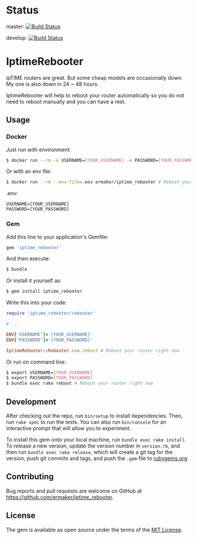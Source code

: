 # Status
master: [![Build Status](https://travis-ci.org/ermaker/iptime_rebooter.svg?branch=master)](https://travis-ci.org/ermaker/iptime_rebooter)

develop: [![Build Status](https://travis-ci.org/ermaker/iptime_rebooter.svg?branch=develop)](https://travis-ci.org/ermaker/iptime_rebooter)

# IptimeRebooter

ipTIME routers are great. But some cheap models are occasionally down.
My one is also down in 24 ~ 48 hours.

IptimeRebooter will help to reboot your router automatically so you do not need to reboot manually and you can have a rest.

## Usage

### Docker

Just run with environment:

```sh
$ docker run --rm -e USERNAME=[YOUR_USERNAME] -e PASSWORD=[YOUR_PASSWORD] ermaker/iptime_rebooter # Reboot your router right now
```

Or with an env file:

```sh
$ docker run --rm --env-file=.env ermaker/iptime_rebooter # Reboot your router right now
```

.env:

```
USERNAME=[YOUR_USERNAME]
PASSWORD=[YOUR_PASSWORD]
```

### Gem

Add this line to your application's Gemfile:

```ruby
gem 'iptime_rebooter'
```

And then execute:

```sh
$ bundle
```

Or install it yourself as:

```sh
$ gem install iptime_rebooter
```

Write this into your code:

```ruby
require 'iptime_rebooter/rebooter'

# ...

ENV['USERNAME']='[YOUR_USERNAME]'
ENV['PASSWORD']='[YOUR_PASSWORD]'

IptimeRebooter::Rebooter.new.reboot # Reboot your router right now
```

Or run on command line:

```sh
$ export USERNAME=[YOUR_USERNAME]
$ export PASSWORD=[YOUR_PASSWORD]
$ bundle exec rake reboot # Reboot your router right now
```

## Development

After checking out the repo, run `bin/setup` to install dependencies. Then, run `rake spec` to run the tests. You can also run `bin/console` for an interactive prompt that will allow you to experiment.

To install this gem onto your local machine, run `bundle exec rake install`. To release a new version, update the version number in `version.rb`, and then run `bundle exec rake release`, which will create a git tag for the version, push git commits and tags, and push the `.gem` file to [rubygems.org](https://rubygems.org).

## Contributing

Bug reports and pull requests are welcome on GitHub at https://github.com/ermaker/iptime_rebooter.


## License

The gem is available as open source under the terms of the [MIT License](http://opensource.org/licenses/MIT).

